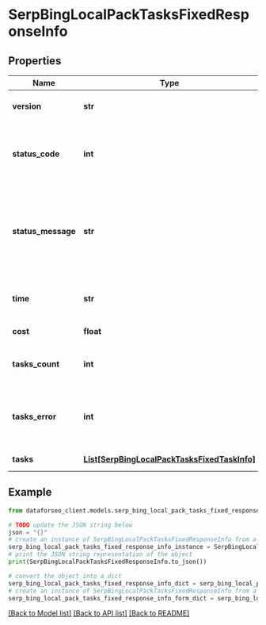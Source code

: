 # SerpBingLocalPackTasksFixedResponseInfo


## Properties

Name | Type | Description | Notes
------------ | ------------- | ------------- | -------------
**version** | **str** | the current version of the API | [optional] 
**status_code** | **int** | general status code you can find the full list of the response codes here | [optional] 
**status_message** | **str** | general informational message you can find the full list of general informational messages here | [optional] 
**time** | **str** | total execution time, seconds | [optional] 
**cost** | **float** | total tasks cost, USD | [optional] 
**tasks_count** | **int** | the number of tasks in the tasks array | [optional] 
**tasks_error** | **int** | the number of tasks in the tasks array returned with an error | [optional] 
**tasks** | [**List[SerpBingLocalPackTasksFixedTaskInfo]**](SerpBingLocalPackTasksFixedTaskInfo.md) | array of tasks | [optional] 

## Example

```python
from dataforseo_client.models.serp_bing_local_pack_tasks_fixed_response_info import SerpBingLocalPackTasksFixedResponseInfo

# TODO update the JSON string below
json = "{}"
# create an instance of SerpBingLocalPackTasksFixedResponseInfo from a JSON string
serp_bing_local_pack_tasks_fixed_response_info_instance = SerpBingLocalPackTasksFixedResponseInfo.from_json(json)
# print the JSON string representation of the object
print(SerpBingLocalPackTasksFixedResponseInfo.to_json())

# convert the object into a dict
serp_bing_local_pack_tasks_fixed_response_info_dict = serp_bing_local_pack_tasks_fixed_response_info_instance.to_dict()
# create an instance of SerpBingLocalPackTasksFixedResponseInfo from a dict
serp_bing_local_pack_tasks_fixed_response_info_form_dict = serp_bing_local_pack_tasks_fixed_response_info.from_dict(serp_bing_local_pack_tasks_fixed_response_info_dict)
```
[[Back to Model list]](../README.md#documentation-for-models) [[Back to API list]](../README.md#documentation-for-api-endpoints) [[Back to README]](../README.md)


